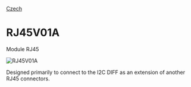 
[Czech](./README.cs.md)
<!--- module --->
# RJ45V01A
<!--- Emodule --->

<!--- subtitle --->Module RJ45<!--- Esubtitle --->

![RJ45V01A](/doc/img/RJ45V01A_top_big.jpg)

<!--- description --->Designed primarily to connect to the I2C DIFF as an extension of another RJ45 connectors.<!--- Edescription --->
            